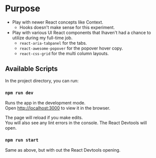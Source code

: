 # Purpose

- Play with newer React concepts like Context.
  - Hooks doesn't make sense for this experiment.
- Play with various UI React components that Ihaven't had a chance to utilize during my full-time job.
  - `react-aria-tabpanel` for the tabs.
  - `react-awesome-popover` for the popover hover copy.
  - `react-css-grid` for the multi column layouts.

## Available Scripts

In the project directory, you can run:

### `npm run dev`

Runs the app in the development mode.<br>
Open [http://localhost:3000](http://localhost:3000) to view it in the browser.

The page will reload if you make edits.<br>
You will also see any lint errors in the console.
The React Devtools will open.

### `npm run start`

Same as above, but with out the React Devtools opening.
